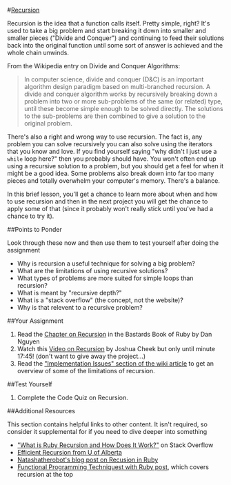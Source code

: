 #[Recursion](http://www.theodinproject.com/courses/ruby-programming/lessons/recursive-methods?ref=lc-pb)

Recursion is the idea that a function calls itself. Pretty simple, right? It's used to take a big problem and start breaking it down into smaller and smaller pieces ("Divide and Conquer") and continuing to feed their solutions back into the original function until some sort of answer is achieved and the whole chain unwinds.

From the Wikipedia entry on Divide and Conquer Algorithms:

>In computer science, divide and conquer (D&C) is an important algorithm design paradigm based on multi-branched recursion. A divide and conquer algorithm works by recursively breaking down a problem into two or more sub-problems of the same (or related) type, until these become simple enough to be solved directly. The solutions to the sub-problems are then combined to give a solution to the original problem.

There's also a right and wrong way to use recursion. The fact is, any problem you can solve recursively you can also solve using the iterators that you know and love. If you find yourself saying "why didn't I just use a `while` loop here?" then you probably should have. You won't often end up using a recursive solution to a problem, but you should get a feel for when it might be a good idea. Some problems also break down into far too many pieces and totally overwhelm your computer's memory. There's a balance.

In this brief lesson, you'll get a chance to learn more about when and how to use recursion and then in the next project you will get the chance to apply some of that (since it probably won't really stick until you've had a chance to try it).

##Points to Ponder

Look through these now and then use them to test yourself after doing the assignment

* Why is recursion a useful technique for solving a big problem?
* What are the limitations of using recursive solutions?
* What types of problems are more suited for simple loops than recursion?
* What is meant by "recursive depth?"
* What is a "stack overflow" (the concept, not the website)?
* Why is that relevent to a recursive problem?

##Your Assignment

1. Read the [Chapter on Recursion](http://ruby.bastardsbook.com/chapters/recursion/) in the Bastards Book of Ruby by Dan Nguyen
2. Watch this [Video on Recursion](http://vimeo.com/24716767) by Joshua Cheek but only until minute 17:45! (don't want to give away the project...)
3. Read the ["Implementation Issues" section of the wiki article](http://en.wikipedia.org/wiki/Divide_and_conquer_algorithm#Implementation_issues) to get an overview of some of the limitations of recursion.

##Test Yourself

1. Complete the Code Quiz on Recursion.

##Additional Resources

This section contains helpful links to other content. It isn't required, so consider it supplemental for if you need to dive deeper into something

* ["What is Ruby Recursion and How Does It Work?"](http://stackoverflow.com/questions/6418017/what-is-ruby-recursion-and-how-does-it-work) on Stack Overflow
* [Efficient Recursion from U of Alberta](http://webdocs.cs.ualberta.ca/%7Eholte/T26/efficient-rec.html)
* [Natashatherobot's blog post on Recusion in Ruby](http://natashatherobot.com/recursion-factorials-fibonacci-ruby/)
* [Functional Programming Techniquest with Ruby post](http://www.sitepoint.com/functional-programming-techniques-with-ruby-part-iii/), which covers recursion at the top
